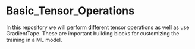 # Basic_Tensor_Operations
In this repository we will perform different tensor operations as well as use GradientTape. These are important building blocks for customizing the training in a ML model. 

